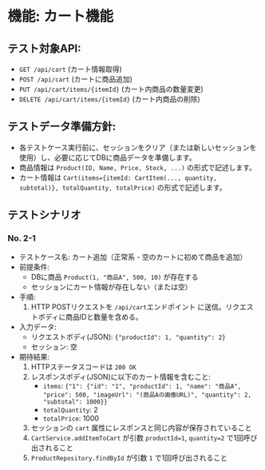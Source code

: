 # 機能: カート機能

## テスト対象API:

- `GET /api/cart` (カート情報取得)
- `POST /api/cart` (カートに商品追加)
- `PUT /api/cart/items/{itemId}` (カート内商品の数量変更)
- `DELETE /api/cart/items/{itemId}` (カート内商品の削除)

## テストデータ準備方針:

- 各テストケース実行前に、セッションをクリア（または新しいセッションを使用）し、必要に応じてDBに商品データを準備します。
- 商品情報は `Product(ID, Name, Price, Stock, ...)` の形式で記述します。
- カート情報は `Cart(items={itemId: CartItem(..., quantity, subtotal)}, totalQuantity, totalPrice)` の形式で記述します。

## テストシナリオ



### No. 2-1

- テストケース名: カート追加（正常系 - 空のカートに初めて商品を追加）  
- 前提条件:  
  - DBに商品 `Product(1, "商品A", 500, 10)` が存在する  
  - セッションにカート情報が存在しない（または空）  
- 手順:  
  1. HTTP POSTリクエストを `/api/cart`エンドポイント に送信。リクエストボディに商品IDと数量を含める。  
- 入力データ:  
  - リクエストボディ(JSON): `{"productId": 1, "quantity": 2}`  
  - セッション: 空  
- 期待結果:  
  1. HTTPステータスコードは `200 OK`  
  2. レスポンスボディ(JSON)に以下のカート情報を含むこと:  
     - `items`: `{"1": {"id": "1", "productId": 1, "name": "商品A", "price": 500, "imageUrl": "(商品Aの画像URL)", "quantity": 2, "subtotal": 1000}}`  
     - `totalQuantity`: 2  
     - `totalPrice`: 1000  
  3. セッションの `cart` 属性にレスポンスと同じ内容が保存されていること  
  4. `CartService.addItemToCart` が引数 `productId=1`, `quantity=2` で1回呼び出されること  
  5. `ProductRepository.findById` が引数 `1` で1回呼び出されること  






















